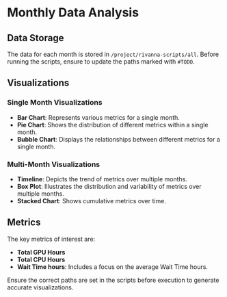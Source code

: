# Monthly Data Analysis

## Data Storage
The data for each month is stored in `/project/rivanna-scripts/all`. Before running the scripts, ensure to update the paths marked with `#TODO`.

## Visualizations

### Single Month Visualizations
- **Bar Chart**: Represents various metrics for a single month.
- **Pie Chart**: Shows the distribution of different metrics within a single month.
- **Bubble Chart**: Displays the relationships between different metrics for a single month.

### Multi-Month Visualizations
- **Timeline**: Depicts the trend of metrics over multiple months.
- **Box Plot**: Illustrates the distribution and variability of metrics over multiple months.
- **Stacked Chart**: Shows cumulative metrics over time.

## Metrics
The key metrics of interest are:
- **Total GPU Hours**
- **Total CPU Hours**
- **Wait Time hours**: Includes a focus on the average Wait Time hours.

Ensure the correct paths are set in the scripts before execution to generate accurate visualizations.
